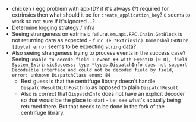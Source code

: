 
* chicken / egg problem with app ID? if it's always (?) required for extrinsics then what should it be for `create_application_key`? `0` seems to work so not sure if it's ignored ...?
* Determine logging strategy / infra
* Seeing strangeness on extrinsic failure. `em.api.RPC.Chain.GetBlock` is not returning data as expected - `func (e *Extrinsic) UnmarshalJSON(bz []byte) error` seems to be expecting `string` data?
* Also seeing strangeness trying to process events in the success case? Seeing `unable to decode field 1 event #3 with EventID [0 0], field System_ExtrinsicSuccess: type *types.DispatchInfo does not support Decodeable interface and could not be decoded field by field, error: unknown DispatchClass enum: 84`
  * Best guess is that the centrifuge library doesn't handle `DispatchResultWithPostInfo` as opposed to plain `DispatchResult`.
  * Also is correct that `DispatchInfo` does not have an explicit decoder so that would be the place to start - i.e. see what's actually being returned there. But that needs to be done in the fork of the centrifuge library.